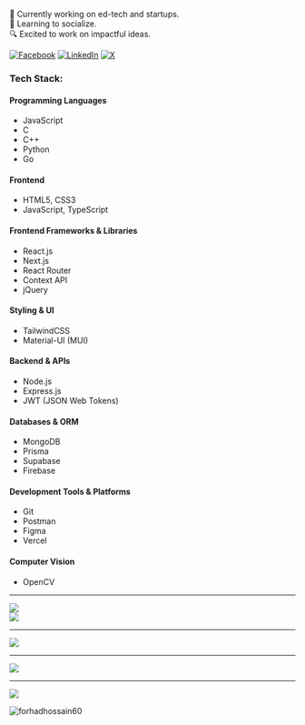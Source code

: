 <p>🔭 Currently working on ed-tech and startups.<br>🌿 Learning to socialize.<br>🔍 Excited to work on impactful ideas.</p>

[![Facebook](https://img.shields.io/badge/Facebook-%231877F2.svg?logo=Facebook&logoColor=white)](https://facebook.com/forhadhossain.me) [![LinkedIn](https://img.shields.io/badge/LinkedIn-%230077B5.svg?logo=linkedin&logoColor=white)](https://linkedin.com/in/mahrufforhad) [![X](https://img.shields.io/badge/X-black.svg?logo=X&logoColor=white)](https://x.com/mahrufforhad)

### Tech Stack:
#### Programming Languages
- JavaScript
- C
- C++
- Python
- Go
#### Frontend
- HTML5, CSS3
- JavaScript, TypeScript
#### Frontend Frameworks & Libraries
- React.js
- Next.js
- React Router
- Context API
- jQuery
#### Styling & UI
- TailwindCSS
- Material-UI (MUI)
#### Backend & APIs
- Node.js
- Express.js
- JWT (JSON Web Tokens)
#### Databases & ORM
- MongoDB
- Prisma
- Supabase
- Firebase
#### Development Tools & Platforms
- Git
- Postman
- Figma
- Vercel
#### Computer Vision
- OpenCV

---

![](https://github-readme-streak-stats.herokuapp.com/?user=mahrufforhad&theme=github_dark_dimmed&hide_border=true)<br/>
![](https://github-readme-stats.vercel.app/api/top-langs/?username=mahrufforhad&theme=github_dark_dimmed&hide_border=true&include_all_commits=true&count_private=true&layout=compact)

---

![](https://github-contributor-stats.vercel.app/api?username=mahrufforhad&limit=5&theme=github_dark_dimmed&combine_all_yearly_contributions=true)

---

![](https://quotes-github-readme.vercel.app/api?type=vetical&theme=github_dark_dimmed)

---

[![](https://visitcount.itsvg.in/api?id=mahrufforhad&icon=5&color=12)](https://visitcount.itsvg.in)

<p align="left"><img src="https://komarev.com/ghpvc/?username=forhadhossain60&label=Profile%20views&color=0bd074&style=flat" alt="forhadhossain60"/></p>
